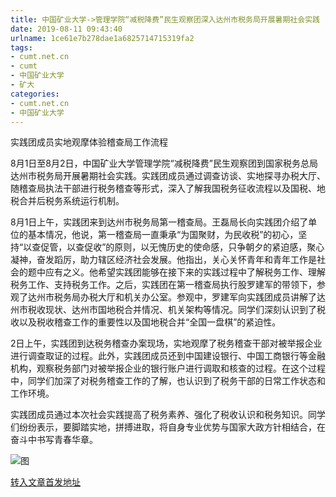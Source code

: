 ```yaml
---
title: 中国矿业大学->管理学院“减税降费”民生观察团深入达州市税务局开展暑期社会实践 | cumt.net.cn
date: 2019-08-11 09:43:40
urlname: 1ce61e7b278dae1a6825714715319fa2
tags: 
- cumt.net.cn
- cumt
- 中国矿业大学
- 矿大
categories:
- cumt.net.cn
- 中国矿业大学
---
```



实践团成员实地观摩体验稽查局工作流程

8月1日至8月2日，中国矿业大学管理学院“减税降费”民生观察团到国家税务总局达州市税务局开展暑期社会实践。实践团成员通过调查访谈、实地探寻办税大厅、随稽查局执法干部进行税务稽查等形式，深入了解我国税务征收流程以及国税、地税合并后税务系统运行机制。

8月1日上午，实践团来到达州市税务局第一稽查局。王磊局长向实践团介绍了单位的基本情况，他说，第一稽查局一直秉承“为国聚财，为民收税”的初心，坚持“以查促管，以查促收”的原则，以无愧历史的使命感，只争朝夕的紧迫感，聚心凝神，奋发蹈厉，助力辖区经济社会发展。他指出，关心关怀青年和青年工作是社会的题中应有之义。他希望实践团能够在接下来的实践过程中了解税务工作、理解税务工作、支持税务工作。之后，实践团在第一稽查局执行股罗建军的带领下，参观了达州市税务局办税大厅和机关办公室。参观中，罗建军向实践团成员讲解了达州市税收现状、达州市国地税合并情况、机关架构等情况。同学们深刻认识到了税收以及税收稽查工作的重要性以及国地税合并“全国一盘棋”的紧迫性。

2日上午，实践团到达税务稽查办案现场，实地观摩了税务稽查干部对被举报企业进行调查取证的过程。此外，实践团成员还到中国建设银行、中国工商银行等金融机构，观察税务部门对被举报企业的银行账户进行调取和核查的过程。在这个过程中，同学们加深了对税务稽查工作的了解，也认识到了税务干部的日常工作状态和工作环境。

实践团成员通过本次社会实践提高了税务素养、强化了税收认识和税务知识。同学们纷纷表示，要脚踏实地，拼搏进取，将自身专业优势与国家大政方针相结合，在奋斗中书写青春华章。



![图](http://xwzx.cumt.edu.cn/_upload/article/images/2e/a1/0f94d06447acadbb72c4b29a52b2/3039a873-c3d2-44bd-8dc5-1b61510fba30.jpg)

[转入文章首发地址](http://xwzx.cumt.edu.cn/2c/47/c523a535623/page.htm)
